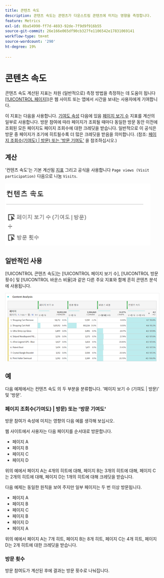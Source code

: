 ```yaml
---
title: 콘텐츠 속도
description: 콘텐츠 속도는 콘텐츠가 다운스트림 콘텐츠에 미치는 영향을 측정합니다.
feature: Metrics
exl-id: 8ba54990-ff7d-4693-92de-7f9d9f916b55
source-git-commit: 26e166e065df90cb327fe1106542e17831069141
workflow-type: tm+mt
source-wordcount: '290'
ht-degree: 19%

---
```


# 콘텐츠 속도

콘텐츠 속도 계산된 지표는 차원 (일반적으로) 측정 방법을 측정하는 데 도움이 됩니다 [[!UICONTROL 페이지]](/help/components/dimensions/page.md))은 웹 사이트 또는 앱에서 시간을 보내는 사용자에게 기여합니다.

이 지표는 다음을 사용합니다. [기여도 속성](/help/analyze/analysis-workspace/attribution/models.md) 다음에 있음 [페이지 보기 수](page-views.md) 지표를 계산의 일부로 사용합니다. 방문 참여에 따라 페이지가 조회될 때마다 동일한 방문 동안 이전에 조회된 모든 페이지도 페이지 조회수에 대한 크레딧을 받습니다. 일반적으로 이 공식은 방문 중 페이지가 조기에 히트될수록 더 많은 크레딧을 받음을 의미합니다. (참조: [페이지 조회수(기여도) | 방문) 또는 &#39;방문 기여도&#39;](#page-views-participation--visit-or-visit-participation) 을 참조하십시오.)

## 계산

&#39;컨텐츠 속도&#39;는 기본 계산됨 [지표](overview.md) 그리고 공식을 사용합니다 `Page views (Visit participation)` 다음으로 나눔 `Visits`.

![](assets/cont-velo-1.png)

## 일반적인 사용

[!UICONTROL 콘텐츠 속도]는 [!UICONTROL 페이지 보기 수], [!UICONTROL 방문 횟수] 및 [!UICONTROL 바운스 비율]과 같은 다른 주요 지표와 함께 흔히 콘텐츠 분석에 사용됩니다.

![](assets/cont-velo-3.png)

## 예

다음 예제에서는 컨텐츠 속도 의 두 부분을 분류합니다. &#39;페이지 보기 수 (기여도 | 방문)&#39; 및 &#39;방문&#39;.

### 페이지 조회수(기여도) | 방문) 또는 &#39;방문 기여도&#39;

방문 참여가 속성에 미치는 영향의 다음 예를 생각해 보십시오.

웹 사이트에서 사용자는 다음 페이지를 순서대로 방문합니다.

* 페이지 A
* 페이지 B
* 페이지 C
* 페이지 D

위의 예에서 페이지 A는 4개의 히트에 대해, 페이지 B는 3개의 히트에 대해, 페이지 C는 2개의 히트에 대해, 페이지 D는 1개의 히트에 대해 크레딧을 받습니다.

다음 예제는 동일한 원칙을 보여 주지만 일부 페이지는 두 번 이상 방문됩니다.

* 페이지 A
* 페이지 B
* 페이지 C
* 페이지 B
* 페이지 D
* 페이지 A

위의 예에서 페이지 A는 7개 히트, 페이지 B는 8개 히트, 페이지 C는 4개 히트, 페이지 D는 2개 히트에 대한 크레딧을 받습니다.

### 방문 횟수

방문 참여도가 계산된 후에 결과는 방문 횟수로 나눠집니다.
